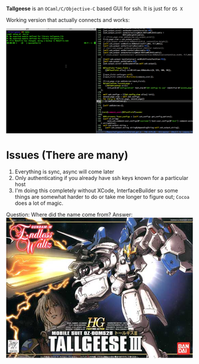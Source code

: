 **Tallgeese** is an `OCaml/C/Objective-C` based GUI for ssh. It is just
 for `OS X`

Working version that actually connects and works:

![img](./etc/gui.gif)

# Issues (There are many)

1.  Everything is sync, async will come later
2.  Only authenticating if you already have ssh keys known for a
    particular host
3.  I'm doing this completely without XCode, InterfaceBuilder so some
    things are somewhat harder to do or take me longer to figure
    out; `Cocoa` does a lot of magic.

Question: Where did the name come from?
Answer:
![img](./etc/tallgeese.jpg)

